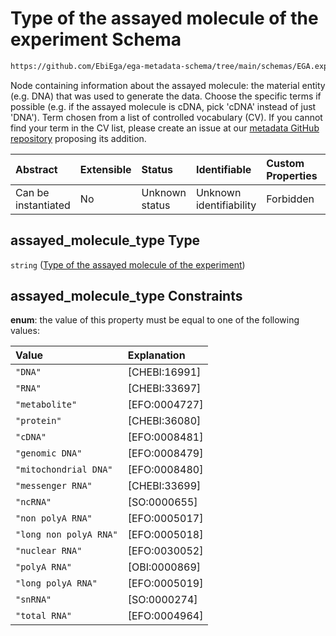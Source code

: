 # Type of the assayed molecule of the experiment Schema

```txt
https://github.com/EbiEga/ega-metadata-schema/tree/main/schemas/EGA.experiment.json#/properties/assayed_molecule_type
```

Node containing information about the assayed molecule: the material entity (e.g. DNA) that was used to generate the data. Choose the specific terms if possible (e.g. if the assayed molecule is cDNA, pick 'cDNA' instead of just 'DNA'). Term chosen from a list of controlled vocabulary (CV). If you cannot find your term in the CV list, please create an issue at our [metadata GitHub repository](https://github.com/EbiEga/ega-metadata-schema/issues/new/choose) proposing its addition.

| Abstract            | Extensible | Status         | Identifiable            | Custom Properties | Additional Properties | Access Restrictions | Defined In                                                                           |
| :------------------ | :--------- | :------------- | :---------------------- | :---------------- | :-------------------- | :------------------ | :----------------------------------------------------------------------------------- |
| Can be instantiated | No         | Unknown status | Unknown identifiability | Forbidden         | Allowed               | none                | [EGA.experiment.json\*](../../../schemas/EGA.experiment.json "open original schema") |

## assayed\_molecule\_type Type

`string` ([Type of the assayed molecule of the experiment](ega-9-properties-type-of-the-assayed-molecule-of-the-experiment.md))

## assayed\_molecule\_type Constraints

**enum**: the value of this property must be equal to one of the following values:

| Value                  | Explanation    |
| :--------------------- | :------------- |
| `"DNA"`                | \[CHEBI:16991] |
| `"RNA"`                | \[CHEBI:33697] |
| `"metabolite"`         | \[EFO:0004727] |
| `"protein"`            | \[CHEBI:36080] |
| `"cDNA"`               | \[EFO:0008481] |
| `"genomic DNA"`        | \[EFO:0008479] |
| `"mitochondrial DNA"`  | \[EFO:0008480] |
| `"messenger RNA"`      | \[CHEBI:33699] |
| `"ncRNA"`              | \[SO:0000655]  |
| `"non polyA RNA"`      | \[EFO:0005017] |
| `"long non polyA RNA"` | \[EFO:0005018] |
| `"nuclear RNA"`        | \[EFO:0030052] |
| `"polyA RNA"`          | \[OBI:0000869] |
| `"long polyA RNA"`     | \[EFO:0005019] |
| `"snRNA"`              | \[SO:0000274]  |
| `"total RNA"`          | \[EFO:0004964] |
